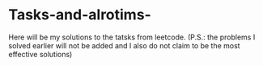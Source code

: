 # Tasks-and-alrotims-
Here will be my solutions to the tatsks from leetcode. (P.S.: the problems I solved earlier will not be added and I also do not claim to be the most effective solutions)
